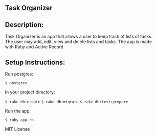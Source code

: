 ## Task Organizer

## Description:

<p>Task Organizer is an app that allows a user to keep track of lists of tasks. The user may add, edit, view and delete lists and tasks. The app is made with Ruby and Active Record. </p>

## Setup Instructions: 

Run postgres:

  `$ postgres`

In your project directory:

  `$ rake db:create`
  `$ rake db:migrate`
  `$ rake db:test:prepare`
  
Run the app:
  
  `$ ruby app.rb`
  
MIT License
  
